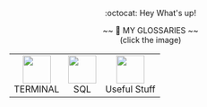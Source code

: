 <p align="center">:octocat: Hey What's up!</p>
<p align="center">
~~  📄 MY GLOSSARIES   ~~
<br align="center">
  (click the image)
  </br>
  <table align="center">
  <tr>
      <td align="center">
  <a href="https://github.com/GeorgeDombrovskyi/Terminal_gls">
        <img src="https://help.apple.com/assets/61E89D604694F96BA04E7D79/61E89D614694F96BA04E7D80/en_US/d94aa1c4979b25e9ffbda97fcbae219a.png" 
          width="50" height="50">
      </a> 
        <br>TERMINAL</br>
          </td>
           <td align="center">
  <a href="https://github.com/GeorgeDombrovskyi/SQL_gls">
        <img src="https://d2gg9evh47fn9z.cloudfront.net/800px_COLOURBOX14434911.jpg" width="50" height="50"> </a> 
             <br>SQL</br> </td> 
                 <td align="center">
  <a href="https://github.com/GeorgeDombrovskyi/Useful_Stuff">
        <img src="https://iconomator.com/wp-content/uploads/2020/03/hamer-1.png" width="50" height="50"> </a> 
             <br>Useful Stuff</br> </td>        
             </tr>
    </table>
</p>



<!--
**GeorgeDombrovskyi/GeorgeDombrovskyi** is a ✨ _special_ ✨ repository because its `README.md` (this file) appears on your GitHub profile.

Here are some ideas to get you started:

- 🔭 I’m currently working on ...
- 🌱 I’m currently learning ...
- 👯 I’m looking to collaborate on ...
- 🤔 I’m looking for help with ...
- 💬 Ask me about ...
- 📫 How to reach me: ...
- 😄 Pronouns: ...
- ⚡ Fun fact: ...
-->
